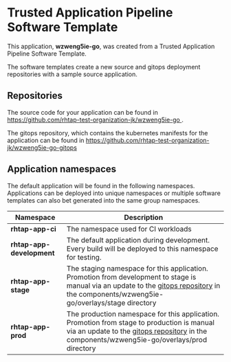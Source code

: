 # Trusted Application Pipeline Software Template

This application, **wzweng5ie-go**, was created from a Trusted Application Pipeline Software Template.

The software templates create a new source and gitops deployment repositories with a sample source application. 

## Repositories

The source code for your application can be found in [https://github.com/rhtap-test-organization-jk/wzweng5ie-go ](https://github.com/rhtap-test-organization-jk/wzweng5ie-go ).
 
The gitops repository, which contains the kubernetes manifests for the application can be found in 
[https://github.com/rhtap-test-organization-jk/wzweng5ie-go-gitops ](https://github.com/rhtap-test-organization-jk/wzweng5ie-go-gitops ) 

## Application namespaces 

The default application will be found in the following namespaces. Applications can be deployed into unique namespaces or multiple software templates can also bet generated into the same group namespaces.  

|  Namespace   |  Description   |  
| -------- | -------- |
| **rhtap-app-ci** | The namespace used for CI workloads |
| **rhtap-app-development** | The default application during development. Every build will be deployed to this namespace for testing. |
| **rhtap-app-stage** | The staging namespace for this application. Promotion from development to stage is manual via an update to the [gitops repository](https://github.com/rhtap-test-organization-jk/wzweng5ie-go-gitops ) in the components/wzweng5ie-go/overlays/stage directory |
| **rhtap-app-prod** | The production namespace for this application. Promotion from stage to production is manual via an update to the [gitops repository](https://github.com/rhtap-test-organization-jk/wzweng5ie-go-gitops ) in the components/wzweng5ie-go/overlays/prod directory |